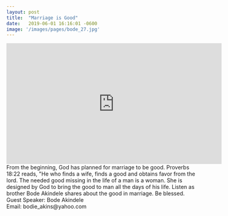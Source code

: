 ```yaml
---
layout: post
title:  "Marriage is Good"
date:   2019-06-01 16:16:01 -0600
image: '/images/pages/bode_27.jpg'
---
```

<iframe width="560" height="315" src="https://www.youtube.com/embed/Xwi2LQAYDpA" frameborder="0" allow="accelerometer; autoplay; encrypted-media; gyroscope; picture-in-picture" allowfullscreen></iframe>
From the beginning, God has planned for marriage to be good. Proverbs 18:22 reads, "He who finds a wife, finds a good and obtains favor from the lord. The needed good missing in the life of a man is a woman. She is designed by God to bring the good to man all the days of his life. Listen as brother Bode Akindele shares about the good in marriage. 
Be blessed.
<br>
Guest Speaker: Bode Akindele <br>
Email: bodie_akins@yahoo.com 
